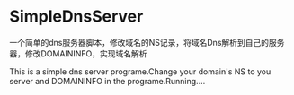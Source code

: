 # SimpleDnsServer
一个简单的dns服务器脚本，修改域名的NS记录，将域名Dns解析到自己的服务器，修改DOMAININFO，实现域名解析

This is a simple dns server programe.Change your domain's NS to you server and DOMAININFO in the programe.Running....
